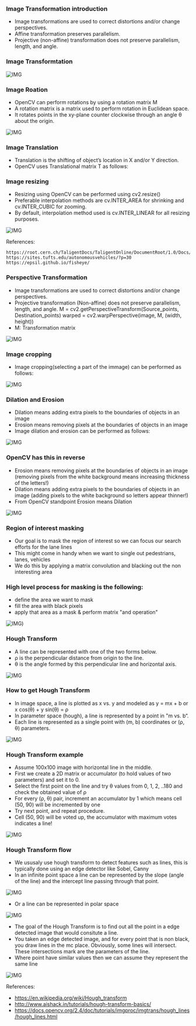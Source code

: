 ### Image Transformation introduction

* Image transformations are used to correct distortions and/or change perspectives.
* Affine transformation preserves parallelism.
* Projective (non-affine) transformation does not preserve parallelism, length, and angle.

### Image Transformtation

![IMG](https://github.com/mpruna/Deep_Learning_And_Computer_Vision/blob/master/Computer_vision_Basics_2(Image_maniuplation)/images/image_transformation.png)

### Image Roation

* OpenCV can perform rotations by using a rotation matrix M
* A rotation matrix is a matrix used to perform rotation in Euclidean space.
* It rotates points in the xy-plane counter clockwise through an angle θ about the origin.

![IMG](https://github.com/mpruna/Deep_Learning_And_Computer_Vision/blob/master/Computer_vision_Basics_2(Image_maniuplation)/images/image_rotation.png)

### Image Translation

* Translation is the shifting of object’s location in X and/or Y direction.
* OpenCV uses Translational matrix T as follows:

### Image resizing

* Resizing using OpenCV can be performed using cv2.resize()
* Preferable interpolation methods are cv.INTER_AREA for shrinking and cv.INTER_CUBIC for zooming.
* By default, interpolation method used is cv.INTER_LINEAR for all resizing purposes.

![IMG](https://github.com/mpruna/Deep_Learning_And_Computer_Vision/blob/master/Computer_vision_Basics_2(Image_maniuplation)/images/image_resize.png)

References:
    
    https://root.cern.ch/TaligentDocs/TaligentOnline/DocumentRoot/1.0/Docs/books/GS/GS_27.html
    https://sites.tufts.edu/autonomousvehicles/?p=30
    https://epsil.github.io/fisheye/

### Perspective Transformation

* Image transformations are used to correct distortions and/or change perspectives.
* Projective transformation (Non-affine) does not preserve parallelism, length, and angle.
M = cv2.getPerspectiveTransform(Source_points, Destination_points)
warped = cv2.warpPerspective(image, M, (width, height))
* M: Transformation matrix

![IMG](https://github.com/mpruna/Deep_Learning_And_Computer_Vision/blob/master/Computer_vision_Basics_2(Image_maniuplation)/images/image_transform.png)


### Image cropping

* Image cropping(selecting a part of the immage) can be performed as follows:

![IMG](https://github.com/mpruna/Deep_Learning_And_Computer_Vision/blob/master/Computer_vision_Basics_2(Image_maniuplation)/images/cropped_image.png)

### Dilation and Erosion

* Dilation means adding extra pixels to the boundaries of objects in an image
* Erosion means removing pixels at the boundaries of objects in an image
* Image dilation and erosion can be performed as follows:

![IMG](https://github.com/mpruna/Deep_Learning_And_Computer_Vision/blob/master/Computer_vision_Basics_2(Image_maniuplation)/images/dilation_erosion_2.png)

### OpenCV has this in reverse

* Erosion means removing pixels at the boundaries of objects in an image (removing pixels from the white background
means increasing thickness of the letters!)
* Dilation means adding extra pixels to the boundaries of objects in an image (adding pixels to the white background so
letters appear thinner!)
* From OpenCV standpoint Erosion means Dilation

![IMG](https://github.com/mpruna/Deep_Learning_And_Computer_Vision/blob/master/Computer_vision_Basics_2(Image_maniuplation)/images/erorion_dilation.png)


### Region of interest masking

* Our goal is to mask the region of interest so we can focus our search efforts for the lane lines
* This might come in handy when we want to single out pedestrians, lanes, vehicles
* We do this by applying a matrix convolution and blacking out the non interesting area

### High level process for masking is the following:
* define the area we want to mask
* fill the area with black pixels
* apply that area as a mask & perform matrix "and operation"  

![IMG](https://github.com/mpruna/Deep_Learning_And_Computer_Vision/blob/master/Computer_vision_Basics_2(Image_maniuplation)/images/region_of_interest.png))

### Hough Transform

* A line can be represented with one of the two forms below.
* ρ is the perpendicular distance from origin to the line.
* θ is the angle formed by this perpendicular line and horizontal axis.

![IMG](https://github.com/mpruna/Deep_Learning_And_Computer_Vision/blob/master/Computer_vision_Basics_2(Image_maniuplation)/images/line_representation.png)

### How to get Hough Transform

* In image space, a line is plotted as x vs. y and modeled as y = mx + b or x cos(θ) + y sin(θ) = ρ
* In parameter space (hough), a line is represented by a point in "m vs. b“.
* Each line is represented as a single point with (m, b) coordinates or (ρ, θ) parameters.

![IMG](https://github.com/mpruna/Deep_Learning_And_Computer_Vision/blob/master/Computer_vision_Basics_2(Image_maniuplation)/images/hough_transformt.png)

### Hough Transform example

* Assume 100x100 image with horizontal line in the middle.
* First we create a 2D matrix or accumulator (to hold values of two parameters) and set it to 0.
* Select the first point on the line and try θ values from 0, 1, 2, ..180 and check the obtained value of ρ
* For every (ρ, θ) pair, increment an accumulator by 1 which means cell (50, 90) will be incremented by one
* Try next point, and repeat procedure.
* Cell (50, 90) will be voted up, the accumulator with maximum votes indicates a line!

![IMG](https://github.com/mpruna/Deep_Learning_And_Computer_Vision/blob/master/Computer_vision_Basics_2(Image_maniuplation)/images/hugh_space.png)

### Hough Transform flow

* We ususaly use hough transform to detect features such as lines, this is typically done using an edge detector like Sobel, Canny
* In an infinite point space a line can be represented by the slope (angle of the line) and the intercept line passing through that point.

![IMG](https://github.com/mpruna/Deep_Learning_And_Computer_Vision/blob/master/Computer_vision_Basics_2(Image_maniuplation)/images/line_in_mc_space.png)

* Or a line can be represented in polar space 

![IMG](https://github.com/mpruna/Deep_Learning_And_Computer_Vision/blob/master/Computer_vision_Basics_2(Image_maniuplation)/images/line_in_polar.png)

* The goal of the Hough Transform is to find out all the point in a edge detected image that would consitute a line.
* You taken an edge detected image, and for every point that is non black, you draw lines in the mc place. Obviously, some lines will intersect. These intersections mark are the parameters of the line.
* Where point have similar values then we can assume they represent the same line

![IMG](https://github.com/mpruna/Deep_Learning_And_Computer_Vision/blob/master/Computer_vision_Basics_2(Image_maniuplation)/images/possible_line_space.png)

References:

* https://en.wikipedia.org/wiki/Hough_transform
* http://www.aishack.in/tutorials/hough-transform-basics/
* https://docs.opencv.org/2.4/doc/tutorials/imgproc/imgtrans/hough_lines/hough_lines.html